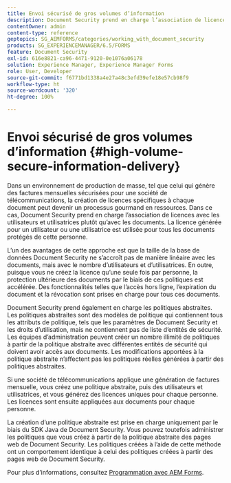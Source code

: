 ```yaml
---
title: Envoi sécurisé de gros volumes d’information
description: Document Security prend en charge l’association de licences avec des utilisateurs et utilisatrices, plutôt qu’avec des documents dans les environnements de production de masse.
contentOwner: admin
content-type: reference
geptopics: SG_AEMFORMS/categories/working_with_document_security
products: SG_EXPERIENCEMANAGER/6.5/FORMS
feature: Document Security
exl-id: 616e8821-ca96-4471-9120-0e1076a06178
solution: Experience Manager, Experience Manager Forms
role: User, Developer
source-git-commit: f6771bd1338a4e27a48c3efd39efe18e57cb98f9
workflow-type: ht
source-wordcount: '320'
ht-degree: 100%

---
```


# Envoi sécurisé de gros volumes d’information {#high-volume-secure-information-delivery}

Dans un environnement de production de masse, tel que celui qui génère des factures mensuelles sécurisées pour une société de télécommunications, la création de licences spécifiques à chaque document peut devenir un processus gourmand en ressources. Dans ce cas, Document Security prend en charge l’association de licences avec les utilisateurs et utilisatrices plutôt qu’avec les documents. La licence générée pour un utilisateur ou une utilisatrice est utilisée pour tous les documents protégés de cette personne.

L’un des avantages de cette approche est que la taille de la base de données Document Security ne s’accroît pas de manière linéaire avec les documents, mais avec le nombre d’utilisateurs et d’utilisatrices. En outre, puisque vous ne créez la licence qu’une seule fois par personne, la protection ultérieure des documents par le biais de ces politiques est accélérée. Des fonctionnalités telles que l’accès hors ligne, l’expiration du document et la révocation sont prises en charge pour tous ces documents.

Document Security prend également en charge les politiques abstraites. Les politiques abstraites sont des modèles de politique qui contiennent tous les attributs de politique, tels que les paramètres de Document Security et les droits d’utilisation, mais ne contiennent pas de liste d’entités de sécurité. Les équipes d’administration peuvent créer un nombre illimité de politiques à partir de la politique abstraite avec différentes entités de sécurité qui doivent avoir accès aux documents. Les modifications apportées à la politique abstraite n’affectent pas les politiques réelles générées à partir des politiques abstraites.

Si une société de télécommunications applique une génération de factures mensuelle, vous créez une politique abstraite, puis des utilisateurs et utilisatrices, et vous générez des licences uniques pour chaque personne. Les licences sont ensuite appliquées aux documents pour chaque personne.

La création d’une politique abstraite est prise en charge uniquement par le biais du SDK Java de Document Security. Vous pouvez toutefois administrer les politiques que vous créez à partir de la politique abstraite des pages web de Document Security. Les politiques créées à l’aide de cette méthode ont un comportement identique à celui des politiques créées à partir des pages web de Document Security.

Pour plus d’informations, consultez [Programmation avec AEM Forms](https://www.adobe.com/go/learn_aemforms_programming_63_fr).
